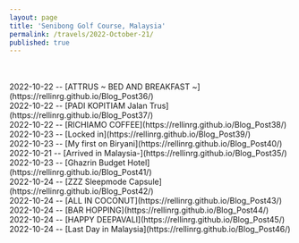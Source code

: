 ```yaml
---
layout: page
title: 'Senibong Golf Course, Malaysia'
permalink: /travels/2022-October-21/
published: true
---
```

<br>
<br>
2022-10-22 -- [ATTRUS ~ BED AND BREAKFAST ~](https://rellinrg.github.io/Blog_Post36/)
<br>
2022-10-22 -- [PADI KOPITIAM Jalan Trus](https://rellinrg.github.io/Blog_Post37/)
<br>
2022-10-22 -- [RICHIAMO COFFEE](https://rellinrg.github.io/Blog_Post38/)
<br>
2022-10-23 -- [Locked in](https://rellinrg.github.io/Blog_Post39/)
<br>
2022-10-23 -- [My first on Biryani](https://rellinrg.github.io/Blog_Post40/)
<br>
2022-10-21 -- [Arrived in Malaysia-](https://rellinrg.github.io/Blog_Post35/)
<br>
2022-10-23 -- [Ghazrin Budget Hotel](https://rellinrg.github.io/Blog_Post41/)
<br>
2022-10-24 -- [ZZZ Sleepmode Capsule](https://rellinrg.github.io/Blog_Post42/)
<br>
2022-10-24 -- [ALL IN COCONUT](https://rellinrg.github.io/Blog_Post43/)
<br>
2022-10-24 -- [BAR HOPPING](https://rellinrg.github.io/Blog_Post44/)
<br>
2022-10-24 -- [HAPPY DEEPAVALI](https://rellinrg.github.io/Blog_Post45/)
<br>
2022-10-24 -- [Last Day in Malaysia](https://rellinrg.github.io/Blog_Post46/)
<br>
